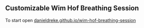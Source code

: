 ## Customizable Wim Hof Breathing Session

To start open [danieldreke.github.io/wim-hof-breathing-session](https://danieldreke.github.io/wim-hof-breathing-session/)
